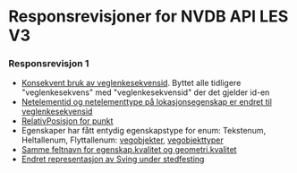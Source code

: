 # Responsrevisjoner for NVDB API LES V3

### Responsrevisjon 1

* [Konsekvent bruk av veglenkesekvensid](https://github.com/nvdb-vegdata/nvdb-api-client/commit/3765e42a30728fb4efc023c2f72472a046ec20a2#diff-b5f334c16ceccbb3987030524a0e828cR95). Byttet alle tidligere "veglenkesekvens" med "veglenkesekvensid" der det gjelder id-en
* [Netelementid og netelementtype på lokasjonsegenskap er endret til veglenkesekvensid](https://github.com/nvdb-vegdata/nvdb-api-client/commit/3765e42a30728fb4efc023c2f72472a046ec20a2#diff-c8692b87f0a2cf670ba98f95c457a46aR135)
* [RelativPosisjon for punkt](https://github.com/nvdb-vegdata/nvdb-api-client/commit/bb4ecee0d488d8cc5f945521a7b1abc45c790709#diff-eab00036a45a9bd9e5ae0f6ef8892c77R22)
* Egenskaper har fått entydig egenskapstype for enum: Tekstenum, Heltallenum, Flyttallenum: [vegobjekter](https://github.com/nvdb-vegdata/nvdb-api-client/commit/60f0225bfd11c6e1887519f8b35d60b91e2f6e8d#diff-5411560551c353f26c91708d93e16413R19), [vegobjekttyper](https://github.com/nvdb-vegdata/nvdb-api-client/commit/df988953cf19d42ec69d45ff19c0f6f98340b6a8)
* [Samme feltnavn for egenskap.kvalitet og geometri.kvalitet](https://github.com/nvdb-vegdata/nvdb-api-client/commit/3765e42a30728fb4efc023c2f72472a046ec20a2#diff-c8692b87f0a2cf670ba98f95c457a46aR41)
* [Endret representasjon av Sving under stedfesting](https://github.com/nvdb-vegdata/nvdb-api-client/commit/2c125b926477dab9bbb4f4900b97c22ed44f7385)
